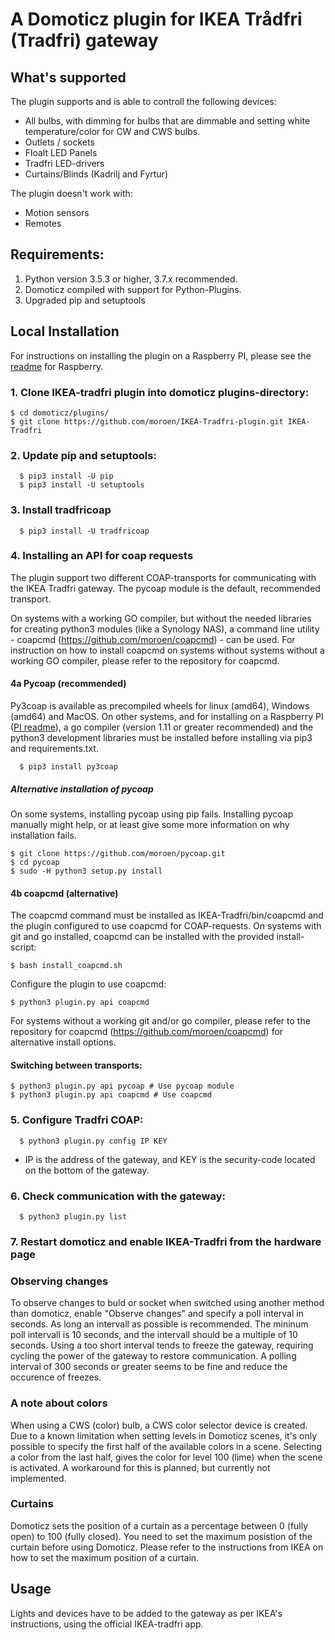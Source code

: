 # A Domoticz plugin for IKEA Trådfri (Tradfri) gateway

## What's supported
The plugin supports and is able to controll the following devices:
- All bulbs, with dimming for bulbs that are dimmable and setting white temperature/color for CW and CWS bulbs.
- Outlets / sockets
- Floalt LED Panels
- Tradfri LED-drivers
- Curtains/Blinds (Kadrilj and Fyrtur)

The plugin doesn't work with:
- Motion sensors
- Remotes


## Requirements:
1. Python version 3.5.3 or higher, 3.7.x recommended. 
2. Domoticz compiled with support for Python-Plugins. 
3. Upgraded pip and setuptools
   

## Local Installation

For instructions on installing the plugin on a Raspberry PI, please see the [readme](README-PI.md) for Raspberry.

### 1. Clone IKEA-tradfri plugin into domoticz plugins-directory:
```
$ cd domoticz/plugins/
$ git clone https://github.com/moroen/IKEA-Tradfri-plugin.git IKEA-Tradfri
```

### 2. Update pip and setuptools:
```shell
  $ pip3 install -U pip
  $ pip3 install -U setuptools
```

### 3. Install tradfricoap
```shell
  $ pip3 install -U tradfricoap
```

### 4. Installing an API for coap requests
The plugin support two different COAP-transports for communicating with the IKEA Tradfri gateway. The pycoap module is the default, recommended transport. 

On systems with a working GO compiler, but without the needed libraries for creating python3 modules (like a Synology NAS), a command line utility - coapcmd (https://github.com/moroen/coapcmd) - can be used. For instruction on how to install coapcmd on systems without systems without a working GO compiler, please refer to the repository for coapcmd. 

#### 4a Pycoap (recommended)
Py3coap is available as precompiled wheels for linux (amd64), Windows (amd64) and MacOS. On other systems, and for installing on a Raspberry PI ([PI readme](README-PI.md)), a go compiler (version 1.11 or greater recommended) and the python3 development libraries must be installed before installing via pip3 and requirements.txt.

```shell
  $ pip3 install py3coap
```

##### Alternative installation of pycoap
On some systems, installing pycoap using pip fails. Installing pycoap manually might help, or at least give some more information on why installation fails.

```shell
$ git clone https://github.com/moroen/pycoap.git
$ cd pycoap
$ sudo -H python3 setup.py install
```

#### 4b coapcmd (alternative)
The coapcmd command must be installed as IKEA-Tradfri/bin/coapcmd and the plugin configured to use coapcmd for COAP-requests. On systems with git and go installed, coapcmd can be installed with the provided install-script:

```shell
$ bash install_coapcmd.sh
```

Configure the plugin to use coapcmd:
```shell
$ python3 plugin.py api coapcmd
```

For systems without a working git and/or go compiler, please refer to the repository for coapcmd (https://github.com/moroen/coapcmd) for alternative install options.

#### Switching between transports:
```shell
$ python3 plugin.py api pycoap # Use pycoap module
$ python3 plugin.py api coapcmd # Use coapcmd
```


### 5. Configure Tradfri COAP: 
```shell
  $ python3 plugin.py config IP KEY
```
  * IP is the address of the gateway, and KEY is the security-code located on the bottom of the gateway. 

### 6. Check communication with the gateway:
```shell
  $ python3 plugin.py list
```

### 7. Restart domoticz and enable IKEA-Tradfri from the hardware page

### Observing changes
To observe changes to buld or socket when switched using another method than domoticz, enable "Observe changes" and specify a poll interval in seconds. As long an intervall as possible is recommended. The mininum poll intervall is 10 seconds, and the intervall should be a multiple of 10 seconds. Using a too short interval tends to freeze the gateway, requiring cycling the power of the gateway to restore communication. A polling interval of 300 seconds or greater seems to be fine and reduce the occurence of freezes. 

### A note about colors
When using a CWS (color) bulb, a CWS color selector device is created. Due to a known limitation when setting levels in Domoticz scenes, it's only possible to specify the first half of the available colors in a scene. Selecting a color from the last half, gives the color for level 100 (lime) when the scene is activated. A workaround for this is planned, but currently not implemented. 

### Curtains
Domoticz sets the position of a curtain as a percentage between 0 (fully open) to 100 (fully closed). You need to set the maximum posistion of the curtain before using Domoticz. Please refer to the instructions from IKEA on how to set the maximum position of a curtain. 

## Usage
Lights and devices have to be added to the gateway as per IKEA's instructions, using the official IKEA-tradfri app. 
